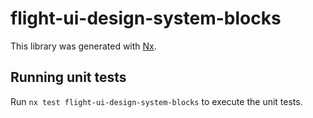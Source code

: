 # flight-ui-design-system-blocks

This library was generated with [Nx](https://nx.dev).

## Running unit tests

Run `nx test flight-ui-design-system-blocks` to execute the unit tests.

